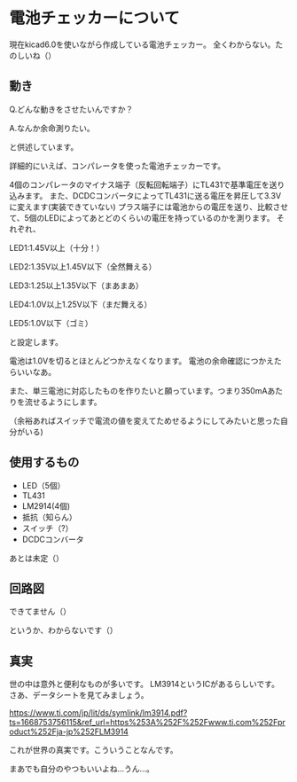 # 電池チェッカーについて
現在kicad6.0を使いながら作成している電池チェッカー。
全くわからない。たのしいね（）

## 動き
Q.どんな動きをさせたいんですか？

A.なんか余命測りたい。

と供述しています。

詳細的にいえば、コンパレータを使った電池チェッカーです。

4個のコンパレータのマイナス端子（反転回転端子）にTL431で基準電圧を送り込みます。
また、DCDCコンバータによってTL431に送る電圧を昇圧して3.3Vに変えます(実装できていない)
プラス端子には電池からの電圧を送り、比較させて、5個のLEDによってあとどのくらいの電圧を持っているのかを測ります。
それぞれ、

LED1:1.45V以上（十分！）

LED2:1.35V以上1.45V以下（全然舞える）

LED3:1.25以上1.35V以下（まあまあ）

LED4:1.0V以上1.25V以下（まだ舞える）

LED5:1.0V以下（ゴミ）

と設定します。

電池は1.0Vを切るとほとんどつかえなくなります。
電池の余命確認につかえたらいいなあ。

また、単三電池に対応したものを作りたいと願っています。つまり350mAあたりを流せるようにします。

（余裕あればスイッチで電流の値を変えてためせるようにしてみたいと思った自分がいる)


## 使用するもの
- LED（5個）
- TL431
- LM2914(4個)
- 抵抗（知らん）
- スイッチ（?）
- DCDCコンバータ

あとは未定（）
## 回路図
できてません（）

というか、わからないです（）

## 真実
世の中は意外と便利なものが多いです。
LM3914というICがあるらしいです。
さあ、データシートを見てみましょう。

https://www.ti.com/jp/lit/ds/symlink/lm3914.pdf?ts=1668753756115&ref_url=https%253A%252F%252Fwww.ti.com%252Fproduct%252Fja-jp%252FLM3914

これが世界の真実です。こういうことなんです。

まあでも自分のやつもいいよね...うん...。
